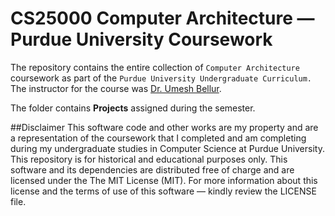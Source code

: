 # CS25000 Computer Architecture &mdash; Purdue University Coursework
The repository contains the entire collection of `Computer Architecture` coursework as part of the `Purdue University Undergraduate Curriculum.` The instructor for the course was [Dr. Umesh Bellur](https://www.cse.iitb.ac.in/~umesh/).

The folder contains **Projects** assigned during the semester.

##Disclaimer
This software code and other works are my property and are a representation of the coursework that I completed and am completing during my undergraduate studies in Computer Science at Purdue University. This repository is for historical and educational purposes only. This software and its dependencies are distributed free of charge and are licensed under the The MIT License (MIT). For more information about this license and the terms of use of this software &mdash; kindly review the LICENSE file.

